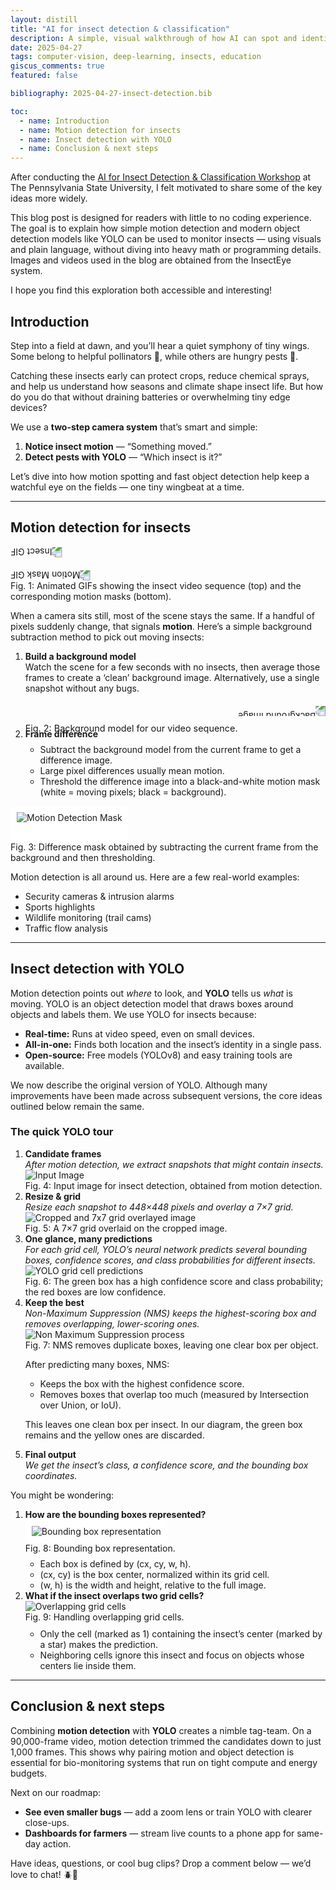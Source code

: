 ```yaml
---
layout: distill
title: "AI for insect detection & classification"
description: A simple, visual walkthrough of how AI can spot and identify insects using motion detection and YOLO.
date: 2025-04-27
tags: computer-vision, deep-learning, insects, education
giscus_comments: true
featured: false

bibliography: 2025-04-27-insect-detection.bib

toc:
  - name: Introduction
  - name: Motion detection for insects
  - name: Insect detection with YOLO
  - name: Conclusion & next steps
---
```



After conducting the [AI for Insect Detection & Classification Workshop](https://insectnet.psu.edu/student-resources/sp25-virtual-workshop-ai-for-insect-detection-classification)<d-cite key="insectnetworkshop2025"></d-cite> at The Pennsylvania State University, I felt motivated to share some of the key ideas more widely. 

This blog post is designed for readers with little to no coding experience. The goal is to explain how simple motion detection and modern object detection models like YOLO<d-cite key="redmon2016you"></d-cite> can be used to monitor insects — using visuals and plain language, without diving into heavy math or programming details. Images and videos used in the blog are obtained from the InsectEye<d-cite key="homan2023insecteye"></d-cite> system. 

I hope you find this exploration both accessible and interesting!


## Introduction

Step into a field at dawn, and you’ll hear a quiet symphony of tiny wings.  
Some belong to helpful pollinators 🐝, while others are hungry pests 🐛.  

Catching these insects early can protect crops, reduce chemical sprays, and help us understand how seasons and climate shape insect life. But how do you do that without draining batteries or overwhelming tiny edge devices?

We use a **two-step camera system** that’s smart and simple:

1. **Notice insect motion** — “Something moved.”  
2. **Detect pests with YOLO** — “Which insect is it?”

Let’s dive into how motion spotting and fast object detection help keep a watchful eye on the fields — one tiny wingbeat at a time.

---

## Motion detection for insects

<div class="col-sm mt-3 mt-md-0 text-center">
  <img src="/assets/blogs/insect_detection/motion_detection/insect.gif" 
       class="img-fluid rounded z-depth-1" 
       style="transform: rotate(180deg); margin-bottom: 20px;" 
       alt="Insect GIF">
  <br>
  <img src="/assets/blogs/insect_detection/motion_detection/motion_masks.gif" 
       class="img-fluid rounded z-depth-1" 
       style="transform: rotate(180deg);" 
       alt="Motion Mask GIF">
</div>
<div class="caption mt-2 text-center">
  Fig. 1: Animated GIFs showing the insect video sequence (top) and the corresponding motion masks (bottom).
</div>

When a camera sits still, most of the scene stays the same. If a handful of pixels suddenly change, that signals **motion**. Here’s a simple background subtraction method to pick out moving insects:

<ol>
  <li>
    <strong>Build a background model</strong><br>
    Watch the scene for a few seconds with no insects, then average those frames to create a ‘clean’ background image. Alternatively, use a single snapshot without any bugs.
    <div class="text-center my-2" style="line-height: 0;">
      <img src="/assets/blogs/insect_detection/motion_detection/background_image.png" 
           class="img-fluid rounded z-depth-1" 
           style="transform: rotate(180deg); display: block; margin: 20 auto;" 
           alt="Background Image">
      <div class="caption text-center" style="margin-top: 20px; font-size: 0.9rem;">
        Fig. 2: Background model for our video sequence.
      </div>
    </div>
  </li>

  <li>
    <strong>Frame difference</strong><br>
    <ul style="margin-top: 0.5rem; margin-bottom: 0;">
      <li>Subtract the background model from the current frame to get a difference image.</li>
      <li>Large pixel differences usually mean motion.</li>
      <li>Threshold the difference image into a black-and-white motion mask (white = moving pixels; black = background).</li>
    </ul>
  </li>
</ol>

<div class="col-sm mt-3 mt-md-0 text-center">
  <div style="background: white; padding: 10px; display: inline-block; border-radius: 8px;">
      <img src="/assets/blogs/insect_detection/motion_detection/motion_detection_mask.png" 
       class="img-fluid rounded" 
       style="margin-bottom: 20px;" 
       alt="Motion Detection Mask">
  </div>
</div>
<div class="caption mt-2 text-center">
  Fig. 3: Difference mask obtained by subtracting the current frame from the background and then thresholding.
</div>

Motion detection is all around us. Here are a few real-world examples:

<ul style="margin-top: 0.5rem; margin-bottom: 0;">
  <li>Security cameras & intrusion alarms</li>
  <li>Sports highlights</li>
  <li>Wildlife monitoring (trail cams)</li>
  <li>Traffic flow analysis</li>
</ul>

---

## Insect detection with YOLO

Motion detection points out _where_ to look, and **YOLO** tells us _what_ is moving. YOLO<d-cite key="redmon2016you"></d-cite> is an object detection model that draws boxes around objects and labels them. We use YOLO for insects because:

* **Real-time:** Runs at video speed, even on small devices.  
* **All-in-one:** Finds both location and the insect’s identity in a single pass.  
* **Open-source:** Free models (YOLOv8) and easy training tools are available.

We now describe the original version of YOLO. Although many improvements have been made across subsequent versions, the core ideas outlined below remain the same.

### The quick YOLO tour

<ol>
  <li>
    <strong>Candidate frames</strong><br>
    <em>After motion detection, we extract snapshots that might contain insects.</em>
    <div class="text-center">
      <img src="/assets/blogs/insect_detection/yolo_steps/input_image.jpg" 
          alt="Input Image" 
          class="img-fluid rounded">
        <div class="caption mt-2 text-center">
          Fig. 4: Input image for insect detection, obtained from motion detection.
        </div>
    </div>
  </li>

  <li>
    <strong>Resize & grid</strong><br>
    <em>Resize each snapshot to 448×448 pixels and overlay a 7×7 grid.</em>
    <div class="text-center">
      <img src="/assets/blogs/insect_detection/yolo_steps/cropped_grid_image.png" 
          alt="Cropped and 7x7 grid overlayed image" 
          class="img-fluid rounded">
        <div class="caption mt-2 text-center">
          Fig. 5: A 7×7 grid overlaid on the cropped image.
        </div>
    </div>
  </li>

  <li>
    <strong>One glance, many predictions</strong><br>
    <em>For each grid cell, YOLO’s neural network predicts several bounding boxes, confidence scores, and class probabilities for different insects.</em>
    <div class="text-center">
      <img src="/assets/blogs/insect_detection/yolo_steps/grid_cell_prediction.png" 
          alt="YOLO grid cell predictions"
          class="img-fluid rounded">
        <div class="caption mt-2 text-center">
          Fig. 6: The green box has a high confidence score and class probability; the red boxes are low confidence.
        </div>
    </div>
  </li>

  <li>
    <strong>Keep the best</strong><br>
    <em>Non-Maximum Suppression (NMS)<d-cite key="hosang2017learning"></d-cite> keeps the highest-scoring box and removes overlapping, lower-scoring ones.</em>
    <div class="text-center">
      <img src="/assets/blogs/insect_detection/yolo_steps/non_maximum_suppression.png" 
           alt="Non Maximum Suppression process" 
           class="img-fluid rounded">
        <div class="caption mt-2 text-center">
          Fig. 7: NMS removes duplicate boxes, leaving one clear box per object.
        </div>
    </div>
    <p class="mt-2">
      After predicting many boxes, NMS:
    </p>
    <ul style="margin-top: 0.5rem; margin-bottom: 0;">
      <li>Keeps the box with the highest confidence score.</li>
      <li>Removes boxes that overlap too much (measured by Intersection over Union, or IoU).</li>
    </ul>
    <p>
      This leaves one clean box per insect. In our diagram, the green box remains and the yellow ones are discarded.
    </p>
  </li>

  <li>
    <strong>Final output</strong><br>
    <em>We get the insect’s class, a confidence score, and the bounding box coordinates.</em>
  </li>
</ol>

<p>You might be wondering:</p>

<ol>
  <li>
    <strong>How are the bounding boxes represented?</strong>
    <div class="text-center">
      <div style="background: white; padding: 10px; display: inline-block; border-radius: 8px;">
        <img src="/assets/blogs/insect_detection/yolo_steps/bounding_box_representation.png" 
            alt="Bounding box representation" 
            class="img-fluid rounded">
      </div>
      <div class="caption mt-2 text-center">
        Fig. 8: Bounding box representation.
      </div>
    </div>
    <ul style="margin-top: 0.5rem; margin-bottom: 0;">
      <li>Each box is defined by (cx, cy, w, h).</li>
      <li>(cx, cy) is the box center, normalized within its grid cell.</li>
      <li>(w, h) is the width and height, relative to the full image.</li>
    </ul>
  </li>

  <li>
    <strong>What if the insect overlaps two grid cells?</strong>
      <div class="text-center">
      <img src="/assets/blogs/insect_detection/yolo_steps/overlapping_grid_cells.png" 
           alt="Overlapping grid cells" 
           class="img-fluid rounded">
        <div class="caption mt-2 text-center">
          Fig. 9: Handling overlapping grid cells.
        </div>
    </div>
    <ul style="margin-top: 10px;">
      <li>Only the cell (marked as 1) containing the insect’s center (marked by a star) makes the prediction.</li>
      <li>Neighboring cells ignore this insect and focus on objects whose centers lie inside them.</li>
    </ul>
  </li>
</ol>

---

## Conclusion & next steps

Combining **motion detection** with **YOLO** creates a nimble tag-team. On a 90,000-frame video, motion detection trimmed the candidates down to just 1,000 frames. This shows why pairing motion and object detection is essential for bio-monitoring systems that run on tight compute and energy budgets.

Next on our roadmap:

* **See even smaller bugs** — add a zoom lens or train YOLO with clearer close-ups.  
* **Dashboards for farmers** — stream live counts to a phone app for same-day action.  

Have ideas, questions, or cool bug clips? Drop a comment below — we’d love to chat! 🪲👋
